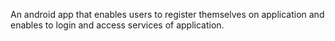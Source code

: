 An android app that enables users to register themselves on application and enables to login and access services of application.
